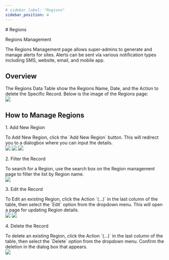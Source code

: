 ```yaml
---
# sidebar_label: "Regions"
sidebar_position: 4
---
```


<link rel="stylesheet" href="path/to/custom.css"/>
<div class="ml-5"> 
# Regions

<p class="font-light mt-5">Regions Management</p>
<div class="mt-5">The Regions Management page allows super-admins to generate and manage alerts for sites. Alerts can be sent via various notification types including SMS, website, email, and mobile app.</div>

## Overview

<div class="mt-5">The Regions Data Table show the Regions Name, Date, and the Action to delete the Specific Record. Below is the image of the Regions page:</div>

<img src="/img/super-admin-regions.png" class="w-auto h-auto my-8 border shadow-md"/>

## How to Manage Regions

<p class="font-semibold mt-3">1. Add New Region</p>
<div class="mt-5">To Add New Region, click the `Add New Region` button. This will redirect you to a dialogbox where you can input the details.</div>
<img src="/img/super-admin-regions-addition.png" class="w-auto h-auto my-8 border shadow-md"/>
<img src="/img/super-admin-region-add-dialogbox.png" class="w-96 h-72 my-8 border shadow-md"/>
<img src="/img/super-admin-region-addition-done.png" class="w-auto h-auto my-8 border shadow-md"/>

<p class="font-semibold mt-3">2. Filter the Record</p>
<div class="mt-5">To search for a Region, use the search box on the Region management page to filter the list by Region name.</div>
<img src="/img/super-admin-region-search.png" class="w-auto h-auto my-8 border shadow-md"/>

<p class="font-semibold mt-3">3. Edit the Record</p>
<div class="mt-5">To Edit an existing Region, click the Action `(...)` in the last column of the table, then select the `Edit` option from the dropdown menu. This will open a page for updating Region details.</div>
<img src="/img/super-admin-region-edit.png" class="w-auto h-auto my-8 border shadow-md"/>
<img src="/img/super-admin-region-edit-page.png" class="w-auto h-auto my-8 border shadow-md"/>

<p class="font-semibold mt-3">4. Delete the Record</p>
<div class="mt-5">To delete an existing Region, click the Action `(...)` in the last column of the table, then select the `Delete` option from the dropdown menu. Confirm the deletion in the dialog box that appears.</div>

<img src="/img/super-admin-alert-deletion-dialogbox.png" class="w-auto h-72 my-8 border shadow-md"/>

</div>
